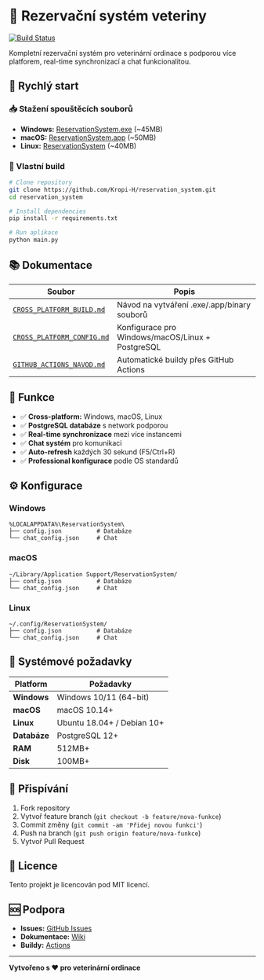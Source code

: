 # 🏥 Rezervační systém veteriny

[![Build Status](https://github.com/Kropi-H/reservation_system/workflows/Multi-Platform%20Build/badge.svg)](https://github.com/Kropi-H/reservation_system/actions)

Kompletní rezervační systém pro veterinární ordinace s podporou více platforem, real-time synchronizací a chat funkcionalitou.

## 🚀 Rychlý start

### 📥 Stažení spouštěcích souborů
- **Windows:** [ReservationSystem.exe](https://github.com/Kropi-H/reservation_system/actions) (~45MB)
- **macOS:** [ReservationSystem.app](https://github.com/Kropi-H/reservation_system/actions) (~50MB)  
- **Linux:** [ReservationSystem](https://github.com/Kropi-H/reservation_system/actions) (~40MB)

### 🔧 Vlastní build
```bash
# Clone repository
git clone https://github.com/Kropi-H/reservation_system.git
cd reservation_system

# Install dependencies
pip install -r requirements.txt

# Run aplikace
python main.py
```

## 📚 Dokumentace

| Soubor | Popis |
|--------|-------|
| [`CROSS_PLATFORM_BUILD.md`](CROSS_PLATFORM_BUILD.md) | Návod na vytváření .exe/.app/binary souborů |
| [`CROSS_PLATFORM_CONFIG.md`](CROSS_PLATFORM_CONFIG.md) | Konfigurace pro Windows/macOS/Linux + PostgreSQL |
| [`GITHUB_ACTIONS_NAVOD.md`](GITHUB_ACTIONS_NAVOD.md) | Automatické buildy přes GitHub Actions |

## 🎯 Funkce

- ✅ **Cross-platform:** Windows, macOS, Linux
- ✅ **PostgreSQL databáze** s network podporou
- ✅ **Real-time synchronizace** mezi více instancemi
- ✅ **Chat systém** pro komunikaci
- ✅ **Auto-refresh** každých 30 sekund (F5/Ctrl+R)
- ✅ **Professional konfigurace** podle OS standardů

## ⚙️ Konfigurace

### Windows
```
%LOCALAPPDATA%\ReservationSystem\
├── config.json          # Databáze
└── chat_config.json     # Chat
```

### macOS  
```
~/Library/Application Support/ReservationSystem/
├── config.json          # Databáze
└── chat_config.json     # Chat
```

### Linux
```
~/.config/ReservationSystem/
├── config.json          # Databáze  
└── chat_config.json     # Chat
```

## 🔧 Systémové požadavky

| Platform | Požadavky |
|----------|-----------|
| **Windows** | Windows 10/11 (64-bit) |
| **macOS** | macOS 10.14+ |  
| **Linux** | Ubuntu 18.04+ / Debian 10+ |
| **Databáze** | PostgreSQL 12+ |
| **RAM** | 512MB+ |
| **Disk** | 100MB+ |

## 👥 Přispívání

1. Fork repository
2. Vytvoř feature branch (`git checkout -b feature/nova-funkce`)
3. Commit změny (`git commit -am 'Přidej novou funkci'`)
4. Push na branch (`git push origin feature/nova-funkce`)
5. Vytvoř Pull Request

## 📄 Licence

Tento projekt je licencován pod MIT licencí.

## 🆘 Podpora

- **Issues:** [GitHub Issues](https://github.com/Kropi-H/reservation_system/issues)
- **Dokumentace:** [Wiki](https://github.com/Kropi-H/reservation_system/wiki)
- **Buildy:** [Actions](https://github.com/Kropi-H/reservation_system/actions)

---

**Vytvořeno s ❤️ pro veterinární ordinace**